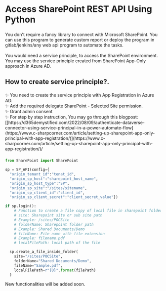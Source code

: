 <h1 align="left">Access SharePoint REST API Using Python</h1>

###

<p align="left">You don't require a fancy library to connect with Microsoft SharePoint. You can use this program to generate custom report or deploy the program in gitlab/jenkins/any web api program to automate the tasks.<br><br>You would need a service principle, to access the SharePoint environment. You may use the service principle created from SharePoint App-Only approach in Azure AD.</p>

###

<h2 align="left">How to create service principle?.</h2>

###

<p align="left">✨ You need to create the service principle with App Registration in Azure AD.<br>✨ Add the required delegate SharePoint  - Selected Site permission.<br>✨ Grant admin consent<br>✨ For step by step instruction, You may go through this blogpost: [[https://d365demystified.com/2022/08/09/authenticate-dataverse-connector-using-service-principal-in-a-power-automate-flow](https://www.c-sharpcorner.com/article/setting-up-sharepoint-app-only-principal-with-app-registration/)](https://www.c-sharpcorner.com/article/setting-up-sharepoint-app-only-principal-with-app-registration/)/</p>

###

```python
from SharePoint import SharePoint

sp = SP_API(config={
  "origin_tenant_id":"tenat_id",
  "origin_sp_host":"sharepoint_host_name",
  "origin_sp_host_type":"SP",
  "origin_sp_site":"/sites/sitename",
  "origin_sp_client_id":"client_id",
  "origin_sp_client_secret":"client_secret_value"})

if sp.login():
    # Function to create a file copy of local file in sharepoint folder
    # site: Sharepoint site or sub site path
    # Example: /sites/POCSite
    # folderName: Sharepoint folder path
    # Example: Shared Documents/Demo
    # fileName: File name with file extension
    # Example: filename.pdf
    # localFilePath: local path of the file

  sp.create_a_file_inside_folder(
    site="/sites/POCSite",
    folderName="Shared Documents/Demo",
    fileName="Sample.pdf",
    localFilePath=r"{0}".format(filePath)
  )
```
New functionalities will be added soon.
